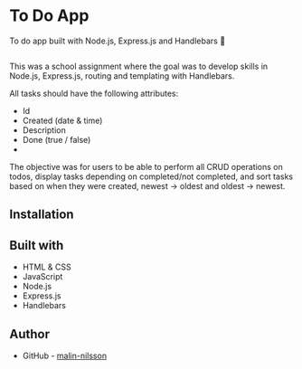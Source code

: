 # To Do App
To do app built with Node.js, Express.js and Handlebars 📝

![]()

This was a school assignment where the goal was to develop skills in Node.js, Express.js, routing and templating with Handlebars.

All tasks should have the following attributes:
- Id
- Created (date & time) 
- Description
- Done (true / false)
- 
The objective was for users to be able to perform all CRUD operations on todos, display tasks depending on completed/not completed, and sort tasks based on when they were created, newest → oldest and oldest → newest.

## Installation

## Built with
- HTML & CSS
- JavaScript
- Node.js
- Express.js
- Handlebars

## Author
- GitHub - [malin-nilsson](https://github.com/malin-nilsson)
